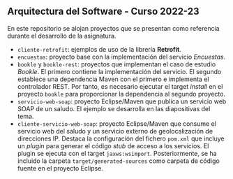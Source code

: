 ## Arquitectura del Software - Curso 2022-23

En este repositorio se alojan proyectos que se presentan como referencia durante el desarrollo de la asignatura.

- `cliente-retrofit`: ejemplos de uso de la librería **Retrofit**.
- `encuestas`: proyecto base con la implementación del servicio *Encuestas*.
- `bookle` y `bookle-rest`: proyectos que implementan el caso de estudio *Bookle*. El primero contiene la implementación del servicio. El segundo establece una dependencia Maven con el primero e implementa el controlador REST. Por tanto, es necesario ejecutar el target *install* en el proyecto `bookle` para proporcionar la dependencia al segundo proyecto.
- `servicio-web-soap`: proyecto Eclipse/Maven que publica un servicio web SOAP de un saludo. El ejemplo se desarrolla en las diapositivas del tema.
- `cliente-servicio-web-soap`: proyecto Eclipse/Maven que consume el servicio web del saludo y un servicio externo de geolocalización de direcciones IP. Destaca la configuración del fichero `pom.xml` que incluye un *plugin* para generar el código *stub* de acceso a los servicios. El plugin se ejecuta con el target `jaxws:wsimport`. Posteriormente, se ha incluido la carpeta `target/generated-sources` como carpeta de código fuente en el proyecto Eclipse.
